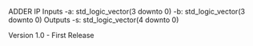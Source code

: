 ADDER IP
Inputs
    -a: std_logic_vector(3 downto 0)
    -b: std_logic_vector(3 downto 0)
Outputs
    -s: std_logic_vector(4 downto 0)

Version
1.0 - First Release